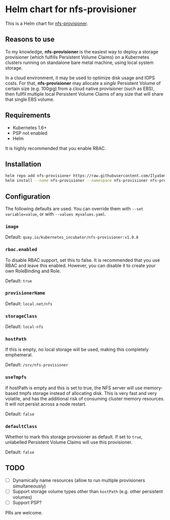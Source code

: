 # Helm chart for nfs-provisioner

This is a Helm chart for [nfs-provisioner](https://github.com/kubernetes-incubator/external-storage/tree/master/nfs).

## Reasons to use

To my knowledge, **nfs-provisioner** is the easiest way to deploy a storage provisioner (which fulfills Persistent Volume Claims) on a Kubernetes clusters running on standalone bare metal machine, using local system storage.

In a cloud environment, it may be used to optimize disk usage and IOPS costs. For that, **nfs-provisioner** may allocate a *single* Persistent Volume of certain size (e.g. 100gig) from a cloud native provisioner (such as EBS), then fullfil multiple local Persistent Volume Claims of any size that will share that single EBS volume.

## Requirements

* Kubernetes 1.6+
* PSP not enabled
* Helm

It is highly recommended that you enable RBAC.

## Installation

```sh
helm repo add nfs-provisioner https://raw.githubusercontent.com/IlyaSemenov/nfs-provisioner-chart/master/repo
helm install --name nfs-provisioner --namespace nfs-provisioner nfs-provisioner/nfs-provisioner
```

## Configuration

The following defaults are used. You can override them with `--set variable=value`, or with `--values myvalues.yaml`.

### `image`

Default: `quay.io/kubernetes_incubator/nfs-provisioner:v1.0.8`

### `rbac.enabled`

To disable RBAC support, set this to false. It is recommended that you use RBAC
and leave this enabled. However, you can disable it to create your own RoleBinding
and Role.

Default: `true`

### `provisionerName`

Default: `local.net/nfs`

### `storageClass`

Default: `local-nfs`

### `hostPath`

If this is empty, no local storage will be used, making this completely emphemeral.

Default: `/srv/nfs-provisioner`

### `useTmpfs`

If hostPath is empty and this is set to true, the NFS server will use memory-based
tmpfs storage instead of allocating disk. This is very fast and very volatile, and
has the additional risk of consuming cluster memory resources. It will not persist
across a node restart.

Default: `false`

### `defaultClass`

Whether to mark this storage provisioner as default. If set to `true`, unlabelled Persistent Volume Claims will use this provisioner.

Default: `false`

## TODO

* [ ] Dynamically name resources (allow to run multiple provisioners simultaneously)
* [ ] Support storage volume types other than `hostPath` (e.g. other persistent volumes)
* [ ] Support PSP?

PRs are welcome.
